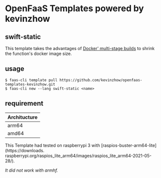 # OpenFaaS Templates powered by kevinzhow

## swift-static
This template takes the advantages of [Docker' multi-stage builds](https://docs.docker.com/develop/develop-images/multistage-build/) to shrink the function's docker image size.


## usage
```
$ faas-cli template pull https://github.com/kevinzhow/openfaas-templates-kevinzhow.git
$ faas-cli new --lang swift-static <name>
```

## requirement

| Architucture | 
| ------------- | 
| arm64  | 
| amd64 | 

This Template had tested on raspberrypi 3 with [raspios-buster-arm64-lite](https://downloads.
raspberrypi.org/raspios_lite_arm64/images/raspios_lite_arm64-2021-05-28/).

*It did not work with armhf.*
